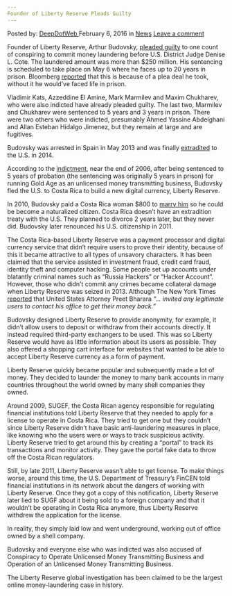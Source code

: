 ```yaml
---
Founder of Liberty Reserve Pleads Guilty
---
```

<article class="post-listing post-13158 post type-post status-publish format-standard hentry category-news tag-founder tag-guilty tag-liberty tag-pleads tag-reserve">
    <div class="post-inner">
    <p class="post-meta">
    <span>Posted by: <a href="https://www.deepdotweb.com/author/admin/" title="">DeepDotWeb </a></span>
    <span>February 6, 2016</span>
    <span>in <a href="https://www.deepdotweb.com/category/news/" rel="category tag">News</a></span>
    <span><a href="https://www.deepdotweb.com/2016/02/06/founder-of-liberty-reserve-pleads-guilty/#respond">Leave a comment</a></span>
    </p>
    <div class="clear"></div>
    <div class="entry">
    <p>Founder of Liberty Reserve, Arthur Budovsky, <a href="http://www.justice.gov/opa/pr/founder-liberty-reserve-pleads-guilty-laundering-more-250-million-through-his-digital">pleaded guilty</a> to one count of conspiring to commit money laundering before U.S. District Judge Denise L. Cote. The laundered amount was more than $250 million. His sentencing is scheduled to take place on May 6 where he faces up to 20 years in prison. Bloomberg <a href="http://www.bloomberg.com/news/articles/2016-01-29/liberty-reserve-founder-said-to-plead-guilty-in-currency-scheme">reported</a> that this is because of a plea deal he took, without it he would&#8217;ve faced life in prison.</p>
    <p>Vladimir Kats, Azzeddine El Amine, Mark Marmilev and Maxim Chukharev, who were also indicted have already pleaded guilty. The last two, Marmilev and Chukharev were sentenced to 5 years and 3 years in prison. There were two others who were indicted, presumably Ahmed Yassine Abdelghani and Allan Esteban Hidalgo Jimenez, but they remain at large and are fugitives.</p>
    <p>Budovsky was arrested in Spain in May 2013 and was finally <a href="http://www.justice.gov/usao-sdny/pr/founder-liberty-reserve-arthur-budovsky-extradited-spain-face-charges-manhattan-federal">extradited</a> to the U.S. in 2014.</p>
    <p>According to the <a href="http://www.justice.gov/sites/default/files/usao-sdny/legacy/2015/03/25/Liberty%20Reserve,%20et%20al.%20Indictment%20-%20Redacted_0.pdf">indictment</a>, near the end of 2006, after being sentenced to 5 years of probation (the sentencing was originally 5 years in prison) for running Gold Age as an unlicensed money transmitting business, Budovsky fled the U.S. to Costa Rica to build a new digital currency, Liberty Reserve.</p>
    <p>In 2010, Budovsky paid a Costa Rica woman $800 to <a href="http://www.theguardian.com/world/2013/may/30/liberty-reserve-budovsky-marriage">marry him</a> so he could be become a naturalized citizen. Costa Rica doesn&#8217;t have an extradition treaty with the U.S. They planned to divorce 2 years later, but they never did. Budovsky later renounced his U.S. citizenship in 2011.</p>
    <p>The Costa Rica-based Liberty Reserve was a payment processor and digital currency service that didn&#8217;t require users to prove their identity, because of this it became attractive to all types of unsavory characters. It has been claimed that the service assisted in investment fraud, credit card fraud, identity theft and computer hacking. Some people set up accounts under blatantly criminal names such as “Russia Hackers” or “Hacker Account”. However, those who didn&#8217;t commit any crimes became collateral damage when Liberty Reserve was seized in 2013. Although The New York Times <a href="http://www.nytimes.com/2013/05/29/nyregion/liberty-reserve-operators-accused-of-money-laundering.html">reported</a> that United States Attorney Preet Bharara <em>“&#8230; invited any legitimate users to contact his office to get their money back.”</em></p>
    <p>Budovsky designed Liberty Reserve to provide anonymity, for example, it didn&#8217;t allow users to deposit or withdraw from their accounts directly. It instead required third-party exchangers to be used. This was so Liberty Reserve would have as little information about its users as possible. They also offered a shopping cart interface for websites that wanted to be able to accept Liberty Reserve currency as a form of payment.</p>
    <p>Liberty Reserve quickly became popular and subsequently made a lot of money. They decided to launder the money to many bank accounts in many countries throughout the world owned by many shell companies they owned.</p>
    <p>Around 2009, SUGEF, the Costa Rican agency responsible for regulating financial institutions told Liberty Reserve that they needed to apply for a license to operate in Costa Rica. They tried to get one but they couldn&#8217;t since Liberty Reserve didn&#8217;t have basic anti-laundering measures in place, like knowing who the users were or ways to track suspicious activity. Liberty Reserve tried to get around this by creating a “portal” to track its transactions and monitor activity. They gave the portal fake data to throw off the Costa Rican regulators.</p>
    <p>Still, by late 2011, Liberty Reserve wasn&#8217;t able to get license. To make things worse, around this time, the U.S. Department of Treasury&#8217;s FinCEN told financial institutions in its network about the dangers of working with Liberty Reserve. Once they got a copy of this notification, Liberty Reserve later lied to SUGF about it being sold to a foreign company and that it wouldn&#8217;t be operating in Costa Rica anymore, thus Liberty Reserve withdrew the application for the license.</p>
    <p>In reality, they simply laid low and went underground, working out of office owned by a shell company.</p>
    <p>Budovsky and everyone else who was indicted was also accused of Conspiracy to Operate Unlicensed Money Transmitting Business and Operation of an Unlicensed Money Transmitting Business.</p>
    <p>The Liberty Reserve global investigation has been claimed to be the largest online money-laundering case in history.</p>
    </div>
    <span style="display:none"><a href="https://www.deepdotweb.com/tag/founder/" rel="tag">founder</a> <a href="https://www.deepdotweb.com/tag/guilty/" rel="tag">guilty</a> <a href="https://www.deepdotweb.com/tag/liberty/" rel="tag">liberty</a> <a href="https://www.deepdotweb.com/tag/pleads/" rel="tag">pleads</a> <a href="https://www.deepdotweb.com/tag/reserve/" rel="tag">reserve</a></span> <span style="display:none" class="updated">2016-02-06</span>
    <div style="display:none" class="vcard author" itemprop="author" itemscope itemtype="http://schema.org/Person"><strong class="fn" itemprop="name"><a href="https://www.deepdotweb.com/author/admin/" title="Posts by DeepDotWeb" rel="author">DeepDotWeb</a></strong></div>
    </div>
</article>

